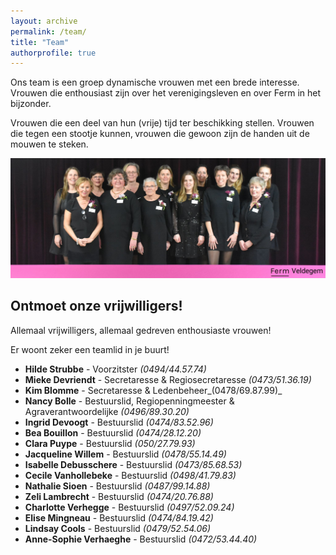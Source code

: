 ```yaml
---
layout: archive
permalink: /team/
title: "Team"
authorprofile: true
---
```


Ons team is een groep dynamische vrouwen met een brede interesse. Vrouwen die enthousiast zijn over het verenigingsleven en over Ferm in het bijzonder.

Vrouwen die een deel van hun (vrije) tijd ter beschikking stellen. Vrouwen die tegen een stootje kunnen‚ vrouwen die gewoon zijn de handen uit de mouwen te steken.

![Team](./../assets/media/team.jpg)

## Ontmoet onze vrijwilligers!

Allemaal vrijwilligers, allemaal gedreven enthousiaste vrouwen!

Er woont zeker een teamlid in je buurt!

- **Hilde Strubbe** - Voorzitster _(0494/44.57.74)_
- **Mieke Devriendt** - Secretaresse & Regiosecretaresse _(0473/51.36.19)_
- **Kim Blomme** - Secretaresse & Ledenbeheer_(0478/69.87.99)_
- **Nancy Bolle** - Bestuurslid, Regiopenningmeester & Agraverantwoordelijke _(0496/89.30.20)_
- **Ingrid Devoogt** - Bestuurslid _(0474/83.52.96)_
- **Bea Bouillon** - Bestuurslid _(0474/28.12.20)_
- **Clara Puype** - Bestuurslid _(050/27.79.93)_
- **Jacqueline Willem** - Bestuurslid _(0478/55.14.49)_
- **Isabelle Debusschere** - Bestuurslid _(0473/85.68.53)_
- **Cecile Vanhollebeke** - Bestuurslid _(0498/41.79.83)_
- **Nathalie Sioen** - Bestuurslid _(0487/99.14.88)_
- **Zeli Lambrecht** - Bestuurslid _(0474/20.76.88)_
- **Charlotte Verhegge** - Bestuurslid _(0497/52.09.24)_
- **Elise Mingneau** - Bestuurslid _(0474/84.19.42)_
- **Lindsay Cools** - Bestuurslid _(0479/52.54.06)_
- **Anne-Sophie Verhaeghe** - Bestuurslid _(0472/53.44.40)_
